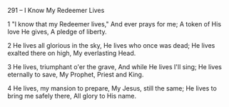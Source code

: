 291 – I Know My Redeemer Lives


1
"I know that my Redeemer lives,"
And ever prays for me;
A token of His love He gives,
A pledge of liberty.

2
He lives all glorious in the sky,
He lives who once was dead;
He lives exalted there on high,
My everlasting Head.

3
He lives, triumphant o'er the grave,
And while He lives I'll sing;
He lives eternally to save,
My Prophet, Priest and King.

4
He lives, my mansion to prepare,
My Jesus, still the same;
He lives to bring me safely there,
All glory to His name.
